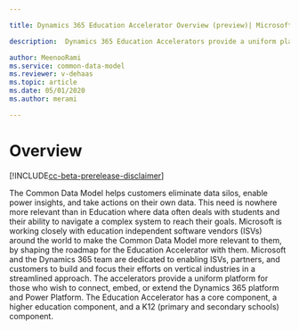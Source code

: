 ```yaml
---

title: Dynamics 365 Education Accelerator Overview (preview)| Microsoft Docs

description:  Dynamics 365 Education Accelerators provide a uniform platform for those who wish to connect, embed, or extend the Dynamics 365 platform and Power Platform.

author: MeenooRami
ms.service: common-data-model
ms.reviewer: v-dehaas
ms.topic: article
ms.date: 05/01/2020
ms.author: merami

---
```


# Overview

[!INCLUDE[cc-beta-prerelease-disclaimer](./includes/cc-beta-prerelease-disclaimer.md)]

The Common Data Model helps customers eliminate data silos, enable power insights, and take actions on their own data. This need is nowhere more relevant than in Education where data often deals with students and their ability to navigate a complex system to reach their goals. Microsoft is working closely with education independent software vendors (ISVs) around the world to make the Common Data Model more relevant to them, by shaping the roadmap for the Education Accelerator with them. Microsoft and the Dynamics 365 team are dedicated to enabling ISVs, partners, and customers to build and focus their efforts on vertical industries in a streamlined approach. The accelerators provide a uniform platform for those who wish to connect, embed, or extend the Dynamics 365 platform and Power Platform. The Education Accelerator has a core component, a higher education component, and a K12 (primary and secondary schools) component.
